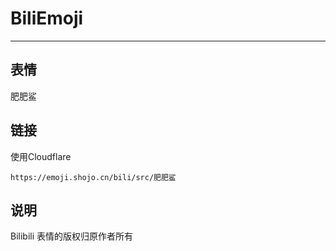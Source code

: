 # BiliEmoji
---
## 表情
肥肥鲨
## 链接
使用Cloudflare
```
https://emoji.shojo.cn/bili/src/肥肥鲨
```
## 说明
Bilibili 表情的版权归原作者所有
